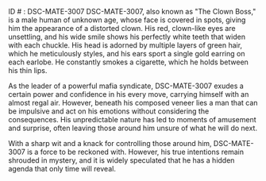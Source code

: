 ID # : DSC-MATE-3007
DSC-MATE-3007, also known as "The Clown Boss," is a male human of unknown age, whose face is covered in spots, giving him the appearance of a distorted clown. His red, clown-like eyes are unsettling, and his wide smile shows his perfectly white teeth that widen with each chuckle. His head is adorned by multiple layers of green hair, which he meticulously styles, and his ears sport a single gold earring on each earlobe. He constantly smokes a cigarette, which he holds between his thin lips.

As the leader of a powerful mafia syndicate, DSC-MATE-3007 exudes a certain power and confidence in his every move, carrying himself with an almost regal air. However, beneath his composed veneer lies a man that can be impulsive and act on his emotions without considering the consequences. His unpredictable nature has led to moments of amusement and surprise, often leaving those around him unsure of what he will do next.

With a sharp wit and a knack for controlling those around him, DSC-MATE-3007 is a force to be reckoned with. However, his true intentions remain shrouded in mystery, and it is widely speculated that he has a hidden agenda that only time will reveal.